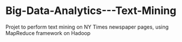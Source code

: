 # Big-Data-Analytics---Text-Mining
Projet to perform text mining on NY Times newspaper pages, using MapReduce framework on Hadoop

